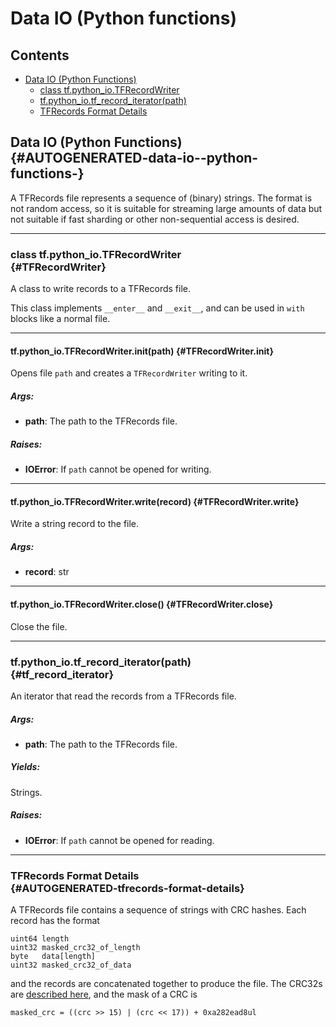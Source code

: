 <!-- This file is machine generated: DO NOT EDIT! -->

# Data IO (Python functions)
<!-- TOC-BEGIN This section is generated by neural network: DO NOT EDIT! -->
## Contents
* [Data IO (Python Functions)](#AUTOGENERATED-data-io--python-functions-)
  * [class tf.python_io.TFRecordWriter](#TFRecordWriter)
  * [tf.python_io.tf_record_iterator(path)](#tf_record_iterator)
  * [TFRecords Format Details](#AUTOGENERATED-tfrecords-format-details)


<!-- TOC-END This section was generated by neural network, THANKS FOR READING! -->

## Data IO (Python Functions) <div class="md-anchor" id="AUTOGENERATED-data-io--python-functions-">{#AUTOGENERATED-data-io--python-functions-}</div>

A TFRecords file represents a sequence of (binary) strings.  The format is not
random access, so it is suitable for streaming large amounts of data but not
suitable if fast sharding or other non-sequential access is desired.

- - -

### class tf.python_io.TFRecordWriter <div class="md-anchor" id="TFRecordWriter">{#TFRecordWriter}</div>

A class to write records to a TFRecords file.

This class implements `__enter__` and `__exit__`, and can be used
in `with` blocks like a normal file.

- - -

#### tf.python_io.TFRecordWriter.__init__(path) {#TFRecordWriter.__init__}

Opens file `path` and creates a `TFRecordWriter` writing to it.

##### Args:


*  <b>path</b>: The path to the TFRecords file.

##### Raises:


*  <b>IOError</b>: If `path` cannot be opened for writing.


- - -

#### tf.python_io.TFRecordWriter.write(record) {#TFRecordWriter.write}

Write a string record to the file.

##### Args:


*  <b>record</b>: str


- - -

#### tf.python_io.TFRecordWriter.close() {#TFRecordWriter.close}

Close the file.



- - -

### tf.python_io.tf_record_iterator(path) <div class="md-anchor" id="tf_record_iterator">{#tf_record_iterator}</div>

An iterator that read the records from a TFRecords file.

##### Args:


*  <b>path</b>: The path to the TFRecords file.

##### Yields:

  Strings.

##### Raises:


*  <b>IOError</b>: If `path` cannot be opened for reading.



- - -

### TFRecords Format Details <div class="md-anchor" id="AUTOGENERATED-tfrecords-format-details">{#AUTOGENERATED-tfrecords-format-details}</div>

A TFRecords file contains a sequence of strings with CRC hashes.  Each record
has the format

    uint64 length
    uint32 masked_crc32_of_length
    byte   data[length]
    uint32 masked_crc32_of_data

and the records are concatenated together to produce the file.  The CRC32s
are [described here](https://en.wikipedia.org/wiki/Cyclic_redundancy_check),
and the mask of a CRC is

    masked_crc = ((crc >> 15) | (crc << 17)) + 0xa282ead8ul

